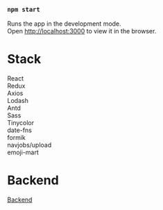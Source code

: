 ### `npm start`

Runs the app in the development mode.<br />
Open [http://localhost:3000](http://localhost:3000) to view it in the browser.

# Stack

React<br>
Redux<br>
Axios<br>
Lodash<br>
Antd<br>
Sass<br>
Tinycolor<br>
date-fns<br>
formik<br>
navjobs/upload<br>
emoji-mart<br>

# Backend

<a href="https://github.com/followhappyq/messenger-backend-ts"> Backend</a>
